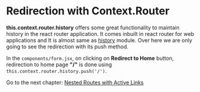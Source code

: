 # Redirection with Context.Router
**this.context.router.history** offers some great functionality to maintain history in the react router application. It comes inbuilt in react router for web applications and It is almost same as [history](https://github.com/reacttraining/history) module. Over here we are only going to see the redirection with its push method.

In the `components/form.jsx`, on clicking on **Redirect to Home** button, redirection to home page **"/"** is done using `this.context.router.history.push('/')`.

Go to the next chapter: [Nested Routes with Active Links](/projects/IBD/repos/react_router_tutorials/browse/chapters/09_nested_routes_with_active_links)